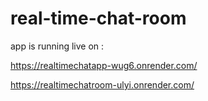 # real-time-chat-room


app is running live on :

https://realtimechatapp-wug6.onrender.com/


https://realtimechatroom-ulyi.onrender.com/

